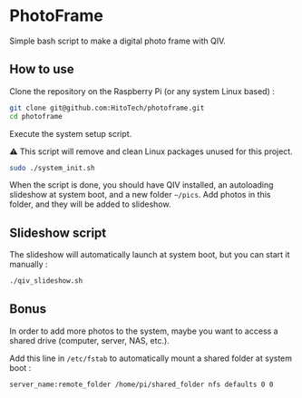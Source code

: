 # PhotoFrame

Simple bash script to make a digital photo frame with QIV.

## How to use

Clone the repository on the Raspberry Pi (or any system Linux based) :

```bash
git clone git@github.com:HitoTech/photoframe.git
cd photoframe
```

Execute the system setup script. 

:warning: This script will remove and clean Linux packages unused for this project.

```bash
sudo ./system_init.sh
```

When the script is done, you should have QIV installed, an autoloading slideshow at system boot, and a new folder `~/pics`. Add photos in this folder, and they will be added to slideshow.

## Slideshow script

The slideshow will automatically launch at system boot, but you can start it manually :

```bash
./qiv_slideshow.sh
```

## Bonus

In order to add more photos to the system, maybe you want to access a shared drive (computer, server, NAS, etc.).

Add this line in `/etc/fstab` to automatically mount a shared folder at system boot :

```
server_name:remote_folder /home/pi/shared_folder nfs defaults 0 0
```
